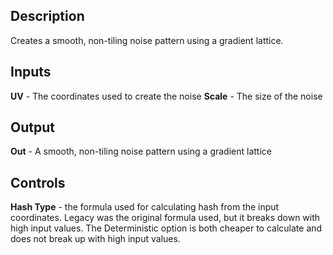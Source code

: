 ## Description
Creates a smooth, non-tiling noise pattern using a gradient lattice.

## Inputs
**UV** - The coordinates used to create the noise
**Scale** - The size of the noise


## Output
**Out** - A smooth, non-tiling noise pattern using a gradient lattice

## Controls
**Hash Type** - the formula used for calculating hash from the input coordinates.  Legacy was the original formula used, but it breaks down with high input values.  The Deterministic option is both cheaper to calculate and does not break up with high input values.